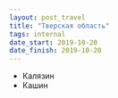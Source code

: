 ```yaml
---
layout: post_travel
title: "Тверская область"
tags: internal
date_start: 2019-10-20
date_finish: 2019-10-20
---
```


* Калязин
* Кашин
